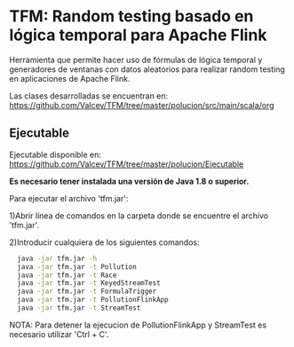 # TFM: Random testing basado en lógica temporal para Apache Flink

Herramienta que permite hacer uso de fórmulas de lógica temporal y generadores de ventanas con datos aleatorios para
realizar random testing en aplicaciones de Apache Flink. 

Las clases desarrolladas se encuentran en:
https://github.com/Valcev/TFM/tree/master/polucion/src/main/scala/org


## Ejecutable
Ejecutable disponible en: https://github.com/Valcev/TFM/tree/master/polucion/Ejecutable

**Es necesario tener instalada una versión de Java 1.8 o superior.**

Para ejecutar el archivo 'tfm.jar':

1)Abrir línea de comandos en la carpeta donde se encuentre el archivo 'tfm.jar'. 

2)Introducir cualquiera de los siguientes comandos:

```bash
  java -jar tfm.jar -h
  java -jar tfm.jar -t Pollution
  java -jar tfm.jar -t Race
  java -jar tfm.jar -t KeyedStreamTest
  java -jar tfm.jar -t FormulaTrigger
  java -jar tfm.jar -t PollutionFlinkApp
  java -jar tfm.jar -t StreamTest
  ```
NOTA: Para detener la ejecucion de PollutionFlinkApp y StreamTest es necesario utilizar 'Ctrl + C'.

